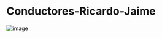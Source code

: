 # Conductores-Ricardo-Jaime

![image](https://github.com/user-attachments/assets/7c6d772a-6da2-4d5c-9961-3d10b742bf3b)
